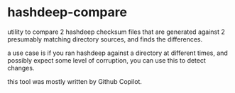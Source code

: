 # hashdeep-compare

utility to compare 2 hashdeep checksum files that are generated against 2 presumably matching directory sources, and finds the differences.

a use case is if you ran hashdeep against a directory at different times, and possibly expect some level of corruption, you can use this to detect changes.

this tool was mostly written by Github Copilot.
